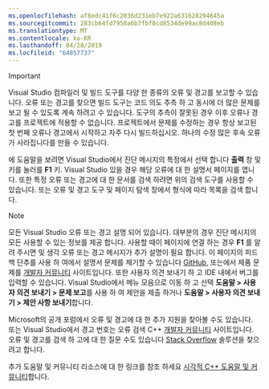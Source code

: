 ```yaml
---
ms.openlocfilehash: af8edc41f6c2036d231eb7e922a631628294645a
ms.sourcegitcommit: 283cb64fd7958a6b7fbf0cd8534de99ac8d408eb
ms.translationtype: MT
ms.contentlocale: ko-KR
ms.lasthandoff: 04/28/2019
ms.locfileid: "64857737"
---
```

> [!IMPORTANT]
> Visual Studio 컴파일러 및 빌드 도구를 다양 한 종류의 오류 및 경고를 보고할 수 있습니다. 오류 또는 경고를 찾으면 빌드 도구는 코드 의도 추측 하 고 동시에 더 많은 문제를 보고 될 수 있도록 계속 하려고 수 있습니다. 도구의 추측이 잘못된 경우 이후 오류나 경고를 프로젝트에 적용할 수 없습니다. 프로젝트에서 문제를 수정하는 경우 항상 보고된 첫 번째 오류나 경고에서 시작하고 자주 다시 빌드하십시오. 하나의 수정 많은 후속 오류가 사라집니다를 만들 수 있습니다.

에 도움말을 보려면 Visual Studio에서 진단 메시지의 특정에서 선택 합니다 **출력** 창 및 키를 눌러를 **F1** 키. Visual Studio 있을 경우 해당 오류에 대 한 설명서 페이지를 엽니다. 또한 특정 오류 또는 경고에 대 한 문서를 검색 하려면 위의 검색 도구를 사용할 수 있습니다. 또는 오류 및 경고 도구 및 페이지 탐색 창에서 형식에 따라 목록을 검색 합니다.

> [!NOTE]
> 모든 Visual Studio 오류 또는 경고 설명 되어 있습니다. 대부분의 경우 진단 메시지의 모든 사용할 수 있는 정보를 제공 합니다. 사용할 때이 페이지에 연결 하는 경우 **F1** 를 알려 주시면 및 생각 오류 또는 경고 메시지가 추가 설명이 필요 합니다. 이 페이지의 피드백 단추를 사용 하 여에서 설명서 문제를 제기할 수 있습니다 [GitHub](https://github.com/MicrosoftDocs/cpp-docs/issues), 또는에서 제품 문제를 [개발자 커뮤니티](https://developercommunity.visualstudio.com/spaces/8/index.html) 사이트입니다. 또한 사용자 의견 보내기 하 고 IDE 내에서 버그를 입력할 수 있습니다. Visual Studio에서 메뉴 모음으로 이동 하 고 선택 **도움말 > 사용자 의견 보내기 > 문제 보고**를 사용 하 여 제안을 제출 하거나 **도움말 > 사용자 의견 보내기 > 제안 사항 보내기**합니다.

Microsoft의 공개 포럼에서 오류 및 경고에 대 한 추가 지원을 찾아볼 수도 있습니다. 또는 Visual Studio에서 경고 번호는 오류 검색 C++ [개발자 커뮤니티](https://developercommunity.visualstudio.com/spaces/8/index.html) 사이트입니다. 오류 및 경고를 검색 하 고에 대 한 질문 수도 있습니다 [Stack Overflow](http://stackoverflow.com/) 솔루션을 찾으려고 합니다.

추가 도움말 및 커뮤니티 리소스에 대 한 링크를 참조 하세요 [시각적 C++ 도움말 및 커뮤니티](../../overview/visual-cpp-help-and-community.md)합니다.